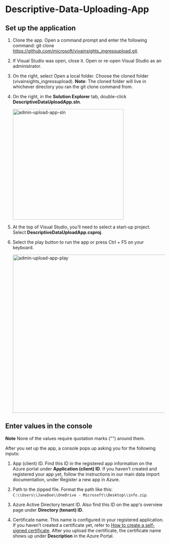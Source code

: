 # Descriptive-Data-Uploading-App

## Set up the application

1.	Clone the app. Open a command prompt and enter the following command: git clone https://github.com/microsoft/vivainsights_ingressupload.git.
2.	If Visual Studio was open, close it. Open or re-open Visual Studio as an administrator.
3.	On the right, select Open a local folder. Choose the cloned folder (vivainsights_ingressupload). 
   **Note**: The cloned folder will live in whichever directory you ran the git clone command from.
4.	On the right, in the **Solution Explorer** tab, double-click **DescriptiveDataUploadApp.sln**.

      <img width="350" alt="admin-upload-app-sln" src="https://user-images.githubusercontent.com/98846621/229250984-54df60e1-5249-4cd2-9f04-6272d63143a1.png">
      
5.	At the top of Visual Studio, you’ll need to select a start-up project. Select **DescriptiveDataUploadApp.csproj**.

6.	Select the play button to run the app or press Ctrl + F5 on your keyboard. 

      <img width="500" alt="admin-upload-app-play" src="https://user-images.githubusercontent.com/98846621/229251160-49ed137a-d3d2-4dc4-9035-d8679fe0e06b.png">

## Enter values in the console

**Note**
None of the values require quotation marks ("") around them.

After you set up the app, a console pops up asking you for the following inputs: 
1.	App (client) ID. Find this ID in the registered app information on the Azure portal under **Application (client) ID**. If you haven’t created and registered your app yet, follow the instructions in our main data import documentation, under Register a new app in Azure.

2.	Path to the zipped file. Format the path like this: `C:\\Users\\JaneDoe\\OneDrive - Microsoft\\Desktop\\info.zip`.

3.	Azure Active Directory tenant ID. Also find this ID on the app's overview page under **Directory (tenant) ID**.

4.	Certificate name. This name is configured in your registered application. If you haven’t created a certificate yet, refer to [How to create a self-signed certificate](https://learn.microsoft.com/azure/active-directory/develop/howto-create-self-signed-certificate). After you upload the certificate, the certificate name shows up under **Description** in the Azure Portal. 
